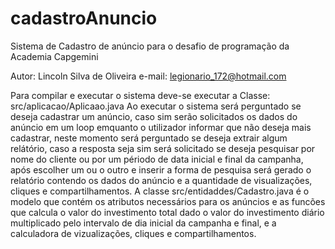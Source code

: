# cadastroAnuncio
Sistema de Cadastro de anúncio para o desafio de programação da Academia Capgemini

Autor: Lincoln Silva de Oliveira
e-mail: legionario_172@hotmail.com

Para compilar e executar o sistema deve-se executar a Classe: src/aplicacao/Aplicaao.java
Ao executar o sistema será perguntado se deseja cadastrar um anúncio, caso sim serão solicitados os dados do anúncio em um loop emquanto o utilizador informar que não deseja mais cadastrar, neste momento será perguntado se deseja extrair algum relátório, caso a resposta seja sim será solicitado se deseja pesquisar por nome do cliente ou por um périodo de data inicial e final da campanha, após escolher um ou o outro e inserir a forma de pesquisa será gerado o relatório contendo os dados do anúncio e a quantidade de visualizações, cliques e compartilhamentos.
A classe src/entidaddes/Cadastro.java é o modelo que contém os atributos necessários para os anúncios e as funcões que calcula o valor do investimento total dado o valor do investimento diário multiplicado pelo intervalo de dia inicial da campanha e final, e a calculadora de vizualizações, cliques e  compartilhamentos.
